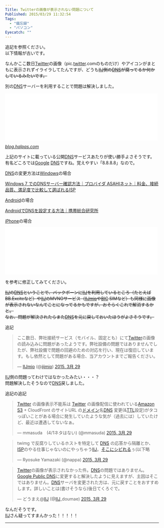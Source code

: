 ```yaml
---
Title: Twitterの画像が表示されない問題について
Published: 2015/03/29 11:32:54
Tags:
  - "備忘録"
  - "パソコン"
Eyecatch: ""
---
```

<p>追記を参照ください。<br/>
以下情報が古いです。</p>

<p>なんかここ数日<a class="keyword" href="http://d.hatena.ne.jp/keyword/Twitter">Twitter</a>の画像（pic.<a class="keyword" href="http://d.hatena.ne.jp/keyword/twitter">twitter</a>.comのものだけ）やアイコンがまともに表示されずイライラしてたんですが、どうも<s><a class="keyword" href="http://d.hatena.ne.jp/keyword/IIJ">IIJ</a>側の<a class="keyword" href="http://d.hatena.ne.jp/keyword/DNS">DNS</a>が腐ってるか何かしているみたいです。  </s></p>

<p>別の<a class="keyword" href="http://d.hatena.ne.jp/keyword/DNS">DNS</a>サーバーを利用することで問題は解決しました。</p>

<p><iframe src="//hatenablog-parts.com/embed?url=http%3A%2F%2Fblog.halpas.com%2Farchives%2F2938" title="無料DNSサービスの一覧 | ハルパス" class="embed-card embed-webcard" scrolling="no" frameborder="0" style="display: block; width: 100%; height: 155px; max-width: 500px; margin: 10px 0px;"><a href="http://blog.halpas.com/archives/2938">無料DNSサービスの一覧 | ハルパス</a></iframe><cite class="hatena-citation"><a href="http://blog.halpas.com/archives/2938">blog.halpas.com</a></cite></p>

<p>上記のサイトに載っている公開<a class="keyword" href="http://d.hatena.ne.jp/keyword/DNS">DNS</a>サービスあたりが使い勝手よさそうです。<br/>
有名どころでは<a class="keyword" href="http://d.hatena.ne.jp/keyword/Google">Google</a> <a class="keyword" href="http://d.hatena.ne.jp/keyword/DNS">DNS</a>ですね。覚えやすい「8.8.8.8」なので。　</p>

<p><a class="keyword" href="http://d.hatena.ne.jp/keyword/DNS">DNS</a>の変更方法は<a class="keyword" href="http://d.hatena.ne.jp/keyword/Windows">Windows</a>の場合</p>

<p><a href="http://asahi-net.jp/support/guide/os/0006.html">Windows 7 &#x3067;&#x306E;DNS&#x30B5;&#x30FC;&#x30D0;&#x30FC;&#x78BA;&#x8A8D;&#x65B9;&#x6CD5;&#xFF5C;&#x30D7;&#x30ED;&#x30D0;&#x30A4;&#x30C0; ASAHI&#x30CD;&#x30C3;&#x30C8;&#xFF5C;&#x6599;&#x91D1;&#x3001;&#x63A5;&#x7D9A;&#x54C1;&#x8CEA;&#x3001;&#x6E80;&#x8DB3;&#x5EA6;&#x3067;&#x6BD4;&#x8F03;&#x3057;&#x3066;&#x9078;&#x3070;&#x308C;&#x308B;ISP</a></p>

<p><a class="keyword" href="http://d.hatena.ne.jp/keyword/Android">Android</a>の場合</p>

<p><a href="http://mobilelaby.com/blog-entry-5530.html">Android&#x3067;DNS&#x3092;&#x8A2D;&#x5B9A;&#x3059;&#x308B;&#x65B9;&#x6CD5;&#xFF5C;&#x643A;&#x5E2F;&#x7DCF;&#x5408;&#x7814;&#x7A76;&#x6240;</a></p>

<p><a class="keyword" href="http://d.hatena.ne.jp/keyword/iPhone">iPhone</a>の場合
<iframe src="//hatenablog-parts.com/embed?url=http%3A%2F%2Fnanapi.jp%2F34870" title="iPhoneのWi-Fi接続でDNSを変更する方法" class="embed-card embed-webcard" scrolling="no" frameborder="0" style="display: block; width: 100%; height: 155px; max-width: 500px; margin: 10px 0px;"><a href="http://nanapi.jp/34870">iPhoneのWi-Fi接続でDNSを変更する方法</a></iframe></p>

<p>を参考に修正してみてください。</p>

<p><s><a class="keyword" href="http://d.hatena.ne.jp/keyword/IIJ">IIJ</a>の<a class="keyword" href="http://d.hatena.ne.jp/keyword/DNS">DNS</a>ということで、バックボーンに<a class="keyword" href="http://d.hatena.ne.jp/keyword/IIJ">IIJ</a>を利用しているところ（たとえばBB.Exciteなど）や<a class="keyword" href="http://d.hatena.ne.jp/keyword/IIJ">IIJ</a>のMVNOサービス（<a class="keyword" href="http://d.hatena.ne.jp/keyword/IIJmio">IIJmio</a>や<a class="keyword" href="http://d.hatena.ne.jp/keyword/BIC">BIC</a> SIMなど）も同様に画像が表示されないなんてことになってるかもですが、おそらくこれで解消するかと。<br/>
なお、問題が解決されたらまた<a class="keyword" href="http://d.hatena.ne.jp/keyword/DNS">DNS</a>を元に戻しておいたほうがよさそうです。</s></p>

<p>追記</p>

<p><blockquote class="twitter-tweet" lang="ja"><p>ここ数日、弊社接続サービス（モバイル、固定とも）にて<a class="keyword" href="http://d.hatena.ne.jp/keyword/Twitter">Twitter</a>の画像の読み込みに問題があったようです。弊社設備の問題ではありませんでしたが、弊社設備で問題の回避のための対応を行い、現在は復旧しています。もし依然として問題がある場合、当アカウントまでご報告ください。</p>&mdash; <a class="keyword" href="http://d.hatena.ne.jp/keyword/IIJmio">IIJmio</a> (@<a class="keyword" href="http://d.hatena.ne.jp/keyword/iijmio">iijmio</a>) <a href="https://twitter.com/iijmio/status/582014358340829184">2015, 3月 29</a></blockquote><script async src="//platform.twitter.com/widgets.js" charset="utf-8"></script></p>

<p><a class="keyword" href="http://d.hatena.ne.jp/keyword/IIJ">IIJ</a>側の問題ってわけではなかったみたい・・・？<br/>
問題解決したそうなので<a class="keyword" href="http://d.hatena.ne.jp/keyword/DNS">DNS</a>戻しました。</p>

<p>追記の追記</p>

<p><blockquote class="twitter-tweet" lang="ja"><p><a class="keyword" href="http://d.hatena.ne.jp/keyword/Twitter">Twitter</a> の画像表示不能系は <a class="keyword" href="http://d.hatena.ne.jp/keyword/Twitter">Twitter</a> の画像配信に使われている<a class="keyword" href="http://d.hatena.ne.jp/keyword/Amazon%20S3">Amazon S3</a> + CloudFront のサイトURL の<a class="keyword" href="http://d.hatena.ne.jp/keyword/%A5%C9%A5%E1%A5%A4%A5%F3">ドメイン</a>名<a class="keyword" href="http://d.hatena.ne.jp/keyword/DNS">DNS</a> 変更(&amp;<a class="keyword" href="http://d.hatena.ne.jp/keyword/TTL">TTL</a>設定)がタコっぽいことがある場合に発生していたような気が（過去には）していたけど、最近は遭遇してないなぁ。</p>&mdash; mmasuda　(4/1ネタはない) (@mmasuda) <a href="https://twitter.com/mmasuda/status/582018282108006401">2015, 3月 29</a></blockquote><script async src="//platform.twitter.com/widgets.js" charset="utf-8"></script></p>

<p><blockquote class="twitter-tweet" lang="ja"><p>twimg で反腐りしているホストを特定して <a class="keyword" href="http://d.hatena.ne.jp/keyword/DNS">DNS</a> の応答から隔離とか、<a class="keyword" href="http://d.hatena.ne.jp/keyword/ISP">ISP</a>のやる仕事じゃないのにやっちゃう<a class="keyword" href="http://d.hatena.ne.jp/keyword/IIJ">IIJ</a>。<a class="keyword" href="http://d.hatena.ne.jp/keyword/%A4%BD%A4%B3%A4%CB%A5%B7%A5%D3%A4%EC%A4%EB">そこにシビれる</a>ぅ(以下略</p>&mdash; Ryosuke Yamazaki (@nappa) <a href="https://twitter.com/nappa/status/582023237204254720">2015, 3月 29</a></blockquote><script async src="//platform.twitter.com/widgets.js" charset="utf-8"></script></p>

<p><blockquote class="twitter-tweet" lang="ja"><p><a class="keyword" href="http://d.hatena.ne.jp/keyword/Twitter">Twitter</a>の画像が表示されなかった件。<a class="keyword" href="http://d.hatena.ne.jp/keyword/DNS">DNS</a>の問題ではありません。<a class="keyword" href="http://d.hatena.ne.jp/keyword/Google%20Public%20DNS">Google Public DNS</a>に変更すると解決したように見えますが、主因はそこではありません。<a class="keyword" href="http://d.hatena.ne.jp/keyword/DNS">DNS</a>サーバを変更された方は、元に戻すことをおすすめします。詳しいことは(書けそうなら)後日てくろぐで。</p>&mdash; どうまえ@<a class="keyword" href="http://d.hatena.ne.jp/keyword/IIJ">IIJ</a> (@<a class="keyword" href="http://d.hatena.ne.jp/keyword/IIJ">IIJ</a>_doumae) <a href="https://twitter.com/IIJ_doumae/status/582021679427108864">2015, 3月 29</a></blockquote><script async src="//platform.twitter.com/widgets.js" charset="utf-8"></script></p>

<p>なんだそうです。<br/>
<a class="keyword" href="http://d.hatena.ne.jp/keyword/IIJ">IIJ</a>さん疑ってすまんかった！！！！！</p>

***